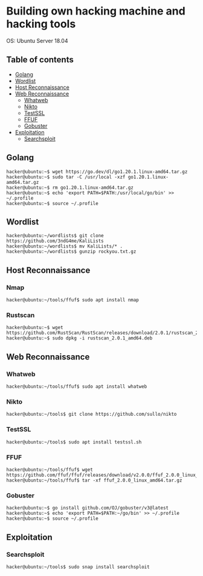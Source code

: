 # Building own hacking machine and hacking tools

OS: Ubuntu Server 18.04

## Table of contents
- [Golang](#Golang)
- [Wordlist](#Wordlist)
- [Host Reconnaissance](#Host-Reconnaissance)
- [Web Reconnaissance](#Web-Reconnaissance)
  - [Whatweb](#Whatweb)
  - [Nikto](#Nikto)
  - [TestSSL](#WTestSSL)
  - [FFUF](#FFUF)
  - [Gobuster](#Gobuster)
- [Exploitation](#Exploitation)
  - [Searchsploit](#Searchsploit)

## Golang

```console
hacker@ubuntu:~$ wget https://go.dev/dl/go1.20.1.linux-amd64.tar.gz
hacker@ubuntu:~$ sudo tar -C /usr/local -xzf go1.20.1.linux-amd64.tar.gz
hacker@ubuntu:~$ rm go1.20.1.linux-amd64.tar.gz
hacker@ubuntu:~$ echo 'export PATH=$PATH:/usr/local/go/bin' >> ~/.profile
hacker@ubuntu:~$ source ~/.profile
```

## Wordlist

```console
hacker@ubuntu:~/wordlists$ git clone https://github.com/3ndG4me/KaliLists
hacker@ubuntu:~/wordlists$ mv KaliLists/* .
hacker@ubuntu:~/wordlists$ gunzip rockyou.txt.gz
```

## Host Reconnaissance

### Nmap
```console
hacker@ubuntu:~/tools/ffuf$ sudo apt install nmap
```

### Rustscan
```console
hacker@ubuntu:~$ wget https://github.com/RustScan/RustScan/releases/download/2.0.1/rustscan_2.0.1_amd64.deb
hacker@ubuntu:~$ sudo dpkg -i rustscan_2.0.1_amd64.deb
```

## Web Reconnaissance

### Whatweb

```console
hacker@ubuntu:~/tools/ffuf$ sudo apt install whatweb
```

### Nikto
```console
hacker@ubuntu:~/tools$ git clone https://github.com/sullo/nikto
```

### TestSSL
```console
hacker@ubuntu:~/tools$ sudo apt install testssl.sh
```

### FFUF
```console
hacker@ubuntu:~/tools/ffuf$ wget https://github.com/ffuf/ffuf/releases/download/v2.0.0/ffuf_2.0.0_linux_amd64.tar.gz
hacker@ubuntu:~/tools/ffuf$ tar -xf ffuf_2.0.0_linux_amd64.tar.gz
```

### Gobuster
```console
hacker@ubuntu:~$ go install github.com/OJ/gobuster/v3@latest
hacker@ubuntu:~$ echo 'export PATH=$PATH:~/go/bin' >> ~/.profile
hacker@ubuntu:~$ source ~/.profile
```

## Exploitation
### Searchsploit
```console
hacker@ubuntu:~/tools$ sudo snap install searchsploit
```
